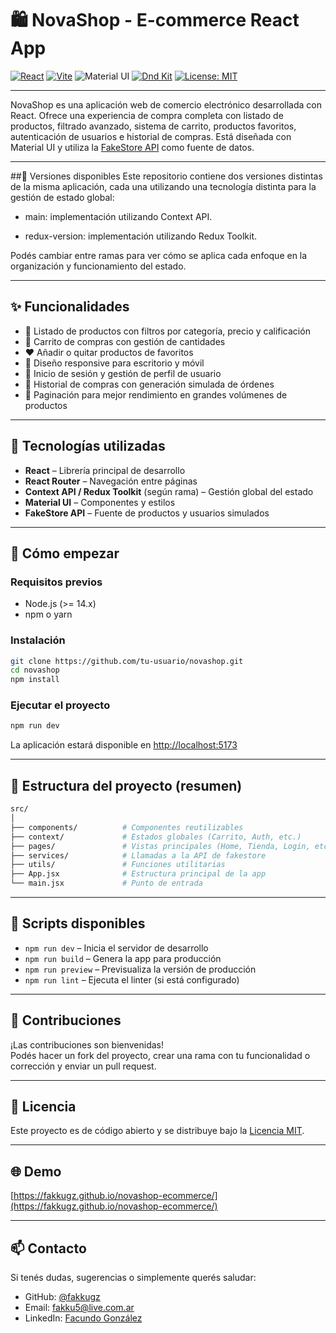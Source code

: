 # 🛍️ NovaShop - E-commerce React App

[![React](https://img.shields.io/badge/React-20232A?style=for-the-badge&logo=react&logoColor=61DAFB)](https://react.dev/)
[![Vite](https://img.shields.io/badge/Vite-646CFF?style=for-the-badge&logo=vite&logoColor=white)](https://vitejs.dev/)
![Material UI](https://img.shields.io/badge/Material_UI-0081CB?style=for-the-badge&logo=material-ui&logoColor=white)
[![Dnd Kit](https://img.shields.io/badge/DndKit-5932EA?style=for-the-badge&logoColor=white)](https://dndkit.com/)
[![License: MIT](https://img.shields.io/badge/License-MIT-yellow.svg?style=for-the-badge)](https://opensource.org/licenses/MIT)

---

NovaShop es una aplicación web de comercio electrónico desarrollada con React. Ofrece una experiencia de compra completa con listado de productos, filtrado avanzado, sistema de carrito, productos favoritos, autenticación de usuarios e historial de compras. Está diseñada con Material UI y utiliza la [FakeStore API](https://fakestoreapi.com/) como fuente de datos.

---

##🔀 Versiones disponibles
Este repositorio contiene dos versiones distintas de la misma aplicación, cada una utilizando una tecnología distinta para la gestión de estado global:

- main: implementación utilizando Context API.

- redux-version: implementación utilizando Redux Toolkit.

Podés cambiar entre ramas para ver cómo se aplica cada enfoque en la organización y funcionamiento del estado.

---

## ✨ Funcionalidades

- 🔎 Listado de productos con filtros por categoría, precio y calificación  
- 🛒 Carrito de compras con gestión de cantidades  
- ❤️ Añadir o quitar productos de favoritos  
- 📱 Diseño responsive para escritorio y móvil  
- 🔐 Inicio de sesión y gestión de perfil de usuario  
- 🧾 Historial de compras con generación simulada de órdenes  
- 🔄 Paginación para mejor rendimiento en grandes volúmenes de productos  

---

## 🧰 Tecnologías utilizadas

- **React** – Librería principal de desarrollo  
- **React Router** – Navegación entre páginas  
- **Context API / Redux Toolkit** (según rama) – Gestión global del estado
- **Material UI** – Componentes y estilos  
- **FakeStore API** – Fuente de productos y usuarios simulados  

---

## 🚀 Cómo empezar

### Requisitos previos

- Node.js (>= 14.x)  
- npm o yarn  

### Instalación

```bash
git clone https://github.com/tu-usuario/novashop.git
cd novashop
npm install
```

### Ejecutar el proyecto

```bash
npm run dev
```

La aplicación estará disponible en [http://localhost:5173](http://localhost:5173)

---

## 📁 Estructura del proyecto (resumen)

```bash
src/
│
├── components/          # Componentes reutilizables
├── context/             # Estados globales (Carrito, Auth, etc.)
├── pages/               # Vistas principales (Home, Tienda, Login, etc.)
├── services/            # Llamadas a la API de fakestore
├── utils/               # Funciones utilitarias
├── App.jsx              # Estructura principal de la app
└── main.jsx             # Punto de entrada
```

---

## 🧪 Scripts disponibles

- `npm run dev` – Inicia el servidor de desarrollo  
- `npm run build` – Genera la app para producción  
- `npm run preview` – Previsualiza la versión de producción  
- `npm run lint` – Ejecuta el linter (si está configurado)  

---

## 🙌 Contribuciones

¡Las contribuciones son bienvenidas!  
Podés hacer un fork del proyecto, crear una rama con tu funcionalidad o corrección y enviar un pull request.

---

## 📄 Licencia

Este proyecto es de código abierto y se distribuye bajo la [Licencia MIT](LICENSE).

---

## 🌐 Demo

[https://fakkugz.github.io/novashop-ecommerce/](https://fakkugz.github.io/novashop-ecommerce/)


---

## 📫 Contacto

Si tenés dudas, sugerencias o simplemente querés saludar:

- GitHub: [@fakkugz](https://github.com/fakkugz)  
- Email: fakku5@live.com.ar
- LinkedIn: [Facundo González](https://www.linkedin.com/in/facundoegonzalez/)
